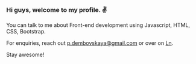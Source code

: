 ### Hi guys, welcome to my profile. :v: 

You can talk to me about Front-end development using Javascript, HTML, CSS, Bootstrap.

For enquiries, reach out p.dembovskaya@gmail.com or over on [Ln](https://www.linkedin.com/in/polinad/).

Stay awesome!


